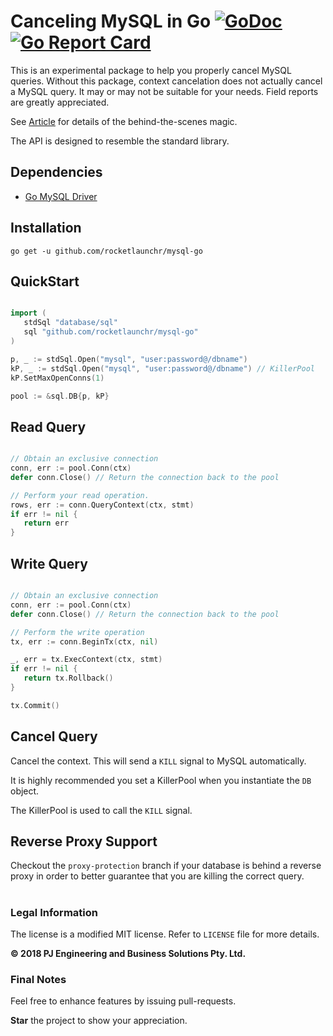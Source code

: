 Canceling MySQL in Go [![GoDoc](http://godoc.org/github.com/rocketlaunchr/mysql-go?status.svg)](http://godoc.org/github.com/rocketlaunchr/mysql-go) [![Go Report Card](https://goreportcard.com/badge/github.com/rocketlaunchr/mysql-go)](https://goreportcard.com/report/github.com/rocketlaunchr/mysql-go)
===============

This is an experimental package to help you properly cancel MySQL queries. Without this package, context cancelation does not actually cancel a MySQL query.
It may or may not be suitable for your needs. Field reports are greatly appreciated.

See [Article](https://medium.com/@rocketlaunchr.cloud/canceling-mysql-in-go-827ed8f83b30) for details of the behind-the-scenes magic.

The API is designed to resemble the standard library.

## Dependencies

* [Go MySQL Driver](https://github.com/go-sql-driver/mysql)

## Installation

```
go get -u github.com/rocketlaunchr/mysql-go
```

## QuickStart

```go

import (
   stdSql "database/sql"
   sql "github.com/rocketlaunchr/mysql-go"
)

p, _ := stdSql.Open("mysql", "user:password@/dbname")
kP, _ := stdSql.Open("mysql", "user:password@/dbname") // KillerPool
kP.SetMaxOpenConns(1)

pool := &sql.DB{p, kP}

```

## Read Query

```go

// Obtain an exclusive connection
conn, err := pool.Conn(ctx)
defer conn.Close() // Return the connection back to the pool

// Perform your read operation.
rows, err := conn.QueryContext(ctx, stmt)
if err != nil {
   return err
}

```

## Write Query

```go

// Obtain an exclusive connection
conn, err := pool.Conn(ctx)
defer conn.Close() // Return the connection back to the pool

// Perform the write operation
tx, err := conn.BeginTx(ctx, nil)

_, err = tx.ExecContext(ctx, stmt)
if err != nil {
   return tx.Rollback()
}

tx.Commit()
```

## Cancel Query

Cancel the context. This will send a `KILL` signal to MySQL automatically.

It is highly recommended you set a KillerPool when you instantiate the `DB` object.

The KillerPool is used to call the `KILL` signal.

## Reverse Proxy Support

 Checkout the `proxy-protection` branch if your database is behind a reverse proxy in order to better guarantee that you are killing the correct query.

#

### Legal Information

The license is a modified MIT license. Refer to `LICENSE` file for more details.

**© 2018 PJ Engineering and Business Solutions Pty. Ltd.**

### Final Notes

Feel free to enhance features by issuing pull-requests.

**Star** the project to show your appreciation.
